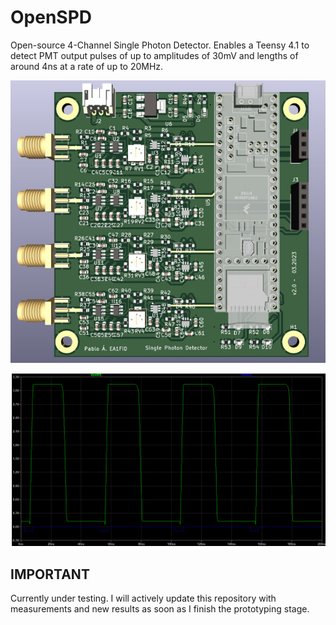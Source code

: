 # OpenSPD

Open-source 4-Channel Single Photon Detector. Enables a Teensy 4.1 to detect PMT output pulses of up to amplitudes of 30mV and lengths of around 4ns at a rate of up to 20MHz.

![board](https://github.com/pepassaco/OpenSPD/blob/main/images/board.png)

![spice simulation](https://github.com/pepassaco/OpenSPD/blob/main/images/spice.png)

## IMPORTANT

Currently under testing. I will actively update this repository with measurements and new results as soon as I finish the prototyping stage.